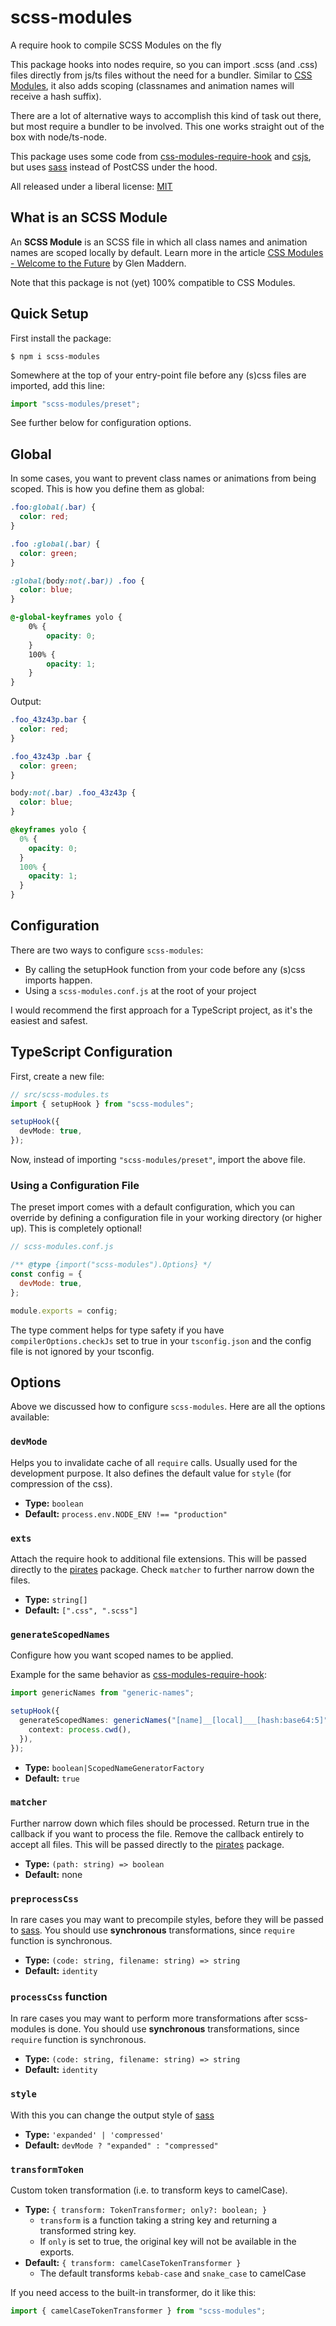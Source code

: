 # scss-modules

A require hook to compile SCSS Modules on the fly

This package hooks into nodes require, so you can import .scss (and .css) files directly from js/ts files without the need for a bundler.
Similar to [CSS Modules](https://github.com/css-modules/css-modules), it also adds scoping (classnames and animation names will receive a hash suffix).

There are a lot of alternative ways to accomplish this kind of task out there, but most require a bundler to be involved. This one works straight out of the box with node/ts-node.

This package uses some code from [css-modules-require-hook](https://github1s.com/css-modules/css-modules-require-hook) and [csjs](https://github.com/rtsao/csjs), but uses [sass](https://github.com/sass/dart-sass) instead of PostCSS under the hood.

All released under a liberal license: [MIT](./LICENSE)

## What is an SCSS Module

An **SCSS Module** is an SCSS file in which all class names and animation names are scoped locally by default. Learn more in the article [CSS Modules - Welcome to the Future](http://glenmaddern.com/articles/css-modules) by Glen&nbsp;Maddern.

Note that this package is not (yet) 100% compatible to CSS Modules.

## Quick Setup

First install the package:
```
$ npm i scss-modules
```
Somewhere at the top of your entry-point file before any (s)css files are imported, add this line:

```ts
import "scss-modules/preset";
```

See further below for configuration options.

## Global

In some cases, you want to prevent class names or animations from being scoped.
This is how you define them as global:

```scss
.foo:global(.bar) {
  color: red;
}

.foo :global(.bar) {
  color: green;
}

:global(body:not(.bar)) .foo {
  color: blue;
}

@-global-keyframes yolo {
    0% {
        opacity: 0;
    }
    100% {
        opacity: 1;
    }
}
```

Output:
```css
.foo_43z43p.bar {
  color: red;
}

.foo_43z43p .bar {
  color: green;
}

body:not(.bar) .foo_43z43p {
  color: blue;
}

@keyframes yolo {
  0% {
    opacity: 0;
  }
  100% {
    opacity: 1;
  }
}
```

## Configuration

There are two ways to configure `scss-modules`:
- By calling the setupHook function from your code before any (s)css imports happen.
- Using a `scss-modules.conf.js` at the root of your project

I would recommend the first approach for a TypeScript project, as it's the easiest and safest.

## TypeScript Configuration

First, create a new file:
```ts
// src/scss-modules.ts
import { setupHook } from "scss-modules";

setupHook({
  devMode: true,
});
```

Now, instead of importing `"scss-modules/preset"`, import the above file.

### Using a Configuration File

The preset import comes with a default configuration, which you can override by defining a configuration file in your working directory (or higher up). This is completely optional!
```js
// scss-modules.conf.js

/** @type {import("scss-modules").Options} */
const config = {
  devMode: true,
};

module.exports = config;
```

The type comment helps for type safety if you have `compilerOptions.checkJs` set to true in your `tsconfig.json` and the config file is not ignored by your tsconfig.

## Options

Above we discussed how to configure `scss-modules`. Here are all the options available:

### `devMode`

Helps you to invalidate cache of all `require` calls. Usually used for the development purpose. It also defines the default value for `style` (for compression of the css).

- **Type:** `boolean`
- **Default:** `process.env.NODE_ENV !== "production"`

### `exts`

Attach the require hook to additional file extensions. This will be passed directly to the [pirates](https://github.com/danez/pirates) package. Check `matcher` to further narrow down the files.

- **Type:** `string[]`
- **Default:** `[".css", ".scss"]`

### `generateScopedNames`

Configure how you want scoped names to be applied.

Example for the same behavior as [css-modules-require-hook](https://github1s.com/css-modules/css-modules-require-hook):
```ts
import genericNames from "generic-names";

setupHook({
  generateScopedNames: genericNames("[name]__[local]___[hash:base64:5]", {
    context: process.cwd(),
  }),
});
```

- **Type:** `boolean|ScopedNameGeneratorFactory`
- **Default:** `true`

### `matcher`

Further narrow down which files should be processed. Return true in the callback if you want to process the file. Remove the callback entirely to accept all files. This will be passed directly to the [pirates](https://github.com/danez/pirates) package.

- **Type:** `(path: string) => boolean`
- **Default:** none

### `preprocessCss`

In rare cases you may want to precompile styles, before they will be passed to [sass](https://github.com/sass/dart-sass). You should use **synchronous** transformations, since `require` function is synchronous.

- **Type:** `(code: string, filename: string) => string`
- **Default:** `identity`

### `processCss` function

In rare cases you may want to perform more transformations after scss-modules is done. You should use **synchronous** transformations, since `require` function is synchronous.

- **Type:** `(code: string, filename: string) => string`
- **Default:** `identity`

### `style`

With this you can change the output style of [sass](https://github.com/sass/dart-sass)

- **Type:** `'expanded' | 'compressed'`
- **Default:** `devMode ? "expanded" : "compressed"`

### `transformToken`

Custom token transformation (i.e. to transform keys to camelCase).

- **Type:** `{ transform: TokenTransformer; only?: boolean; }`
  - `transform` is a function taking a string key and returning a transformed string key.
  - If `only` is set to true, the original key will not be available in the exports.
- **Default:** `{ transform: camelCaseTokenTransformer }`
  - The default transforms `kebab-case` and `snake_case` to camelCase

If you need access to the built-in transformer, do it like this:
```ts
import { camelCaseTokenTransformer } from "scss-modules";
```
